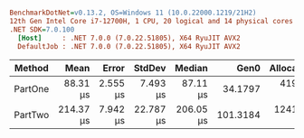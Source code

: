 ``` ini

BenchmarkDotNet=v0.13.2, OS=Windows 11 (10.0.22000.1219/21H2)
12th Gen Intel Core i7-12700H, 1 CPU, 20 logical and 14 physical cores
.NET SDK=7.0.100
  [Host]     : .NET 7.0.0 (7.0.22.51805), X64 RyuJIT AVX2
  DefaultJob : .NET 7.0.0 (7.0.22.51805), X64 RyuJIT AVX2


```
|  Method |      Mean |    Error |    StdDev |    Median |     Gen0 |  Allocated |
|-------- |----------:|---------:|----------:|----------:|---------:|-----------:|
| PartOne |  88.31 μs | 2.555 μs |  7.493 μs |  87.11 μs |  34.1797 |  419.62 KB |
| PartTwo | 214.37 μs | 7.942 μs | 22.787 μs | 206.05 μs | 101.3184 | 1241.48 KB |
